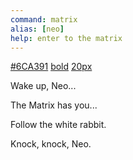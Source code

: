 ```yaml
---
command: matrix
alias: [neo]
help: enter to the matrix
---
```


[#6CA391](ui:color)
[bold](ui:font-weight)
[20px](ui:font-size)
[](system:clear)
[](sleep:500)

[](empty:line)

[](empty:line)

[](ui:animate)
Wake up, Neo...
[](sleep:2000)
[](system:clear)

[](empty:line)

[](empty:line)

[](ui:animate)
The Matrix has you...
[](sleep:2000)
[](system:clear)

[](empty:line)

[](empty:line)

[](ui:animate)
Follow the white rabbit.
[](sleep:2000)
[](system:clear)

[](empty:line)

[](empty:line)

[](sleep:100)
Knock, knock, Neo.
[](sleep:2000)
[](system:clear)
[](sleep:500)
[](system:clear)
